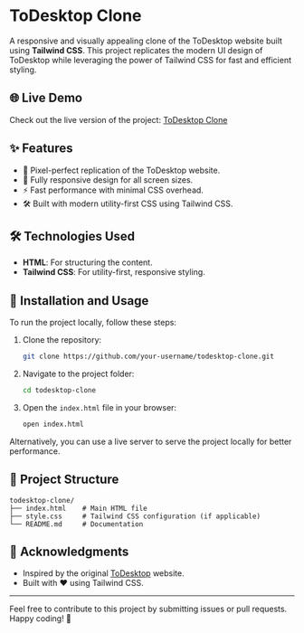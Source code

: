 # ToDesktop Clone

A responsive and visually appealing clone of the ToDesktop website built using **Tailwind CSS**. This project replicates the modern UI design of ToDesktop while leveraging the power of Tailwind CSS for fast and efficient styling.

## 🌐 Live Demo

Check out the live version of the project: [ToDesktop Clone](https://todesktop-clone-in-tailwindcss.netlify.app/)

## ✨ Features

- 🎨 Pixel-perfect replication of the ToDesktop website.
- 📱 Fully responsive design for all screen sizes.
- ⚡ Fast performance with minimal CSS overhead.
- 🛠️ Built with modern utility-first CSS using Tailwind CSS.

## 🛠️ Technologies Used

- **HTML**: For structuring the content.
- **Tailwind CSS**: For utility-first, responsive styling.

## 🚀 Installation and Usage

To run the project locally, follow these steps:

1. Clone the repository:
   ```bash
   git clone https://github.com/your-username/todesktop-clone.git
   ```

2. Navigate to the project folder:
   ```bash
   cd todesktop-clone
   ```

3. Open the `index.html` file in your browser:
   ```bash
   open index.html
   ```

Alternatively, you can use a live server to serve the project locally for better performance.

## 📁 Project Structure

```
todesktop-clone/
├── index.html    # Main HTML file
├── style.css     # Tailwind CSS configuration (if applicable)
└── README.md     # Documentation
```

## 🙌 Acknowledgments

- Inspired by the original [ToDesktop](https://www.todesktop.com/) website.
- Built with ❤️ using Tailwind CSS.

---

Feel free to contribute to this project by submitting issues or pull requests. Happy coding! 🌟
